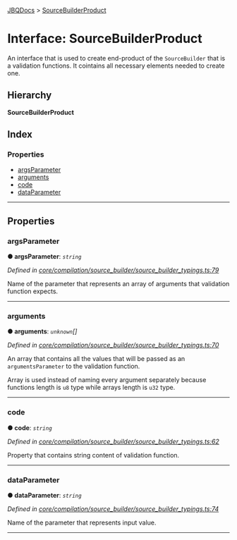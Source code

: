 [JBQDocs](../README.md) > [SourceBuilderProduct](../interfaces/sourcebuilderproduct.md)

# Interface: SourceBuilderProduct

An interface that is used to create end-product of the `SourceBuilder` that is a validation functions. It cointains all necessary elements needed to create one.

## Hierarchy

**SourceBuilderProduct**

## Index

### Properties

* [argsParameter](sourcebuilderproduct.md#argsparameter)
* [arguments](sourcebuilderproduct.md#arguments)
* [code](sourcebuilderproduct.md#code)
* [dataParameter](sourcebuilderproduct.md#dataparameter)

---

## Properties

<a id="argsparameter"></a>

###  argsParameter

**● argsParameter**: *`string`*

*Defined in [core/compilation/source_builder/source_builder_typings.ts:79](https://github.com/krnik/vjs-validator/blob/4b489fe/src/core/compilation/source_builder/source_builder_typings.ts#L79)*

Name of the parameter that represents an array of arguments that validation function expects.

___
<a id="arguments"></a>

###  arguments

**● arguments**: *`unknown`[]*

*Defined in [core/compilation/source_builder/source_builder_typings.ts:70](https://github.com/krnik/vjs-validator/blob/4b489fe/src/core/compilation/source_builder/source_builder_typings.ts#L70)*

An array that contains all the values that will be passed as an `argumentsParameter` to the validation function.

Array is used instead of naming every argument separately because functions length is `u8` type while arrays length is `u32` type.

___
<a id="code"></a>

###  code

**● code**: *`string`*

*Defined in [core/compilation/source_builder/source_builder_typings.ts:62](https://github.com/krnik/vjs-validator/blob/4b489fe/src/core/compilation/source_builder/source_builder_typings.ts#L62)*

Property that contains string content of validation function.

___
<a id="dataparameter"></a>

###  dataParameter

**● dataParameter**: *`string`*

*Defined in [core/compilation/source_builder/source_builder_typings.ts:74](https://github.com/krnik/vjs-validator/blob/4b489fe/src/core/compilation/source_builder/source_builder_typings.ts#L74)*

Name of the parameter that represents input value.

___

